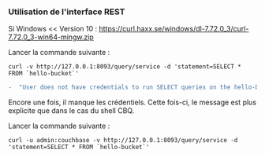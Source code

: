 ### Utilisation de l'interface REST ###

Si Windows << Version 10 :
https://curl.haxx.se/windows/dl-7.72.0_3/curl-7.72.0_3-win64-mingw.zip

Lancer la commande suivante : 
````
curl -v http://127.0.0.1:8093/query/service -d 'statement=SELECT * FROM `hello-bucket`'
````

````diff
-  "User does not have credentials to run SELECT queries on the hello-bucket bucket. Add role query_select on hello-bucket to allow the query to run."
````
Encore une fois, il manque les crédentiels. Cette fois-ci, le message est plus explicite que dans le cas du shell CBQ.

Lancer la commande suivante : 

````
curl -u admin:couchbase -v http://127.0.0.1:8093/query/service -d 'statement=SELECT * FROM `hello-bucket`'
````